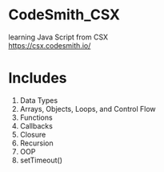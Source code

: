 # CodeSmith_CSX
learning Java Script from CSX  
https://csx.codesmith.io/

# Includes
1. Data Types
2. Arrays, Objects, Loops, and Control Flow
3. Functions
4. Callbacks
5. Closure
6. Recursion
7. OOP
8. setTimeout()
